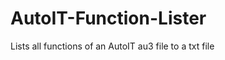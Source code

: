 AutoIT-Function-Lister
======================

Lists all functions of an AutoIT au3 file to a txt file